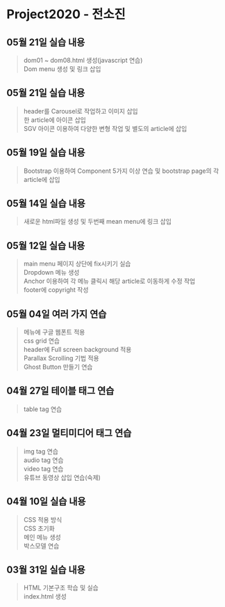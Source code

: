 # Project2020 - 전소진
## 05월 21일 실습 내용
> dom01 ~ dom08.html 생성(javascript 연습) <br>
Dom menu 생성 및 링크 삽입<br>

## 05월 21일 실습 내용
> header를 Carousel로 작업하고 이미지 삽입 <br>
한 article에 아이콘 삽입 <br>
SGV 아이콘 이용하여 다양한 변형 작업 및 별도의 article에 삽입

## 05월 19일 실습 내용
> Bootstrap 이용하여 Component 5가지 이상 연습 및 bootstrap page의 각 article에 삽입

## 05월 14일 실습 내용
> 새로운 html파일 생성 및 두번째 mean menu에 링크 삽입

## 05월 12일 실습 내용
> main menu 페이지 상단에 fix시키기 실습 <br>
Dropdown 메뉴 생성 <br>
Anchor 이용하여 각 메뉴 클릭시 해당 article로 이동하게 수정 작업 <br>
footer에 copyright 작성 <br>

## 05월 04일 여러 가지 연습
> 메뉴에 구글 웹폰트 적용 <br>
css grid 연습 <br>
header에 Full screen background 적용 <br>
Parallax Scrolling 기법 적용 <br>
Ghost Button 만들기 연습

## 04월 27일 테이블 태그 연습
> table tag 연습 <br>

## 04월 23일 멀티미디어 태그 연습
> img tag 연습 <br>
audio tag 연습 <br>
video tag 연습 <br>
유튜브 동영상 삽입 연습(숙제)

## 04월 10일 실습 내용
> CSS 적용 방식 <br>
CSS 초기화 <br>
메인 메뉴 생성 <br>
박스모델 연습

## 03월 31일 실습 내용
> HTML 기본구조 학습 및 실습 <br>
index.html 생성
